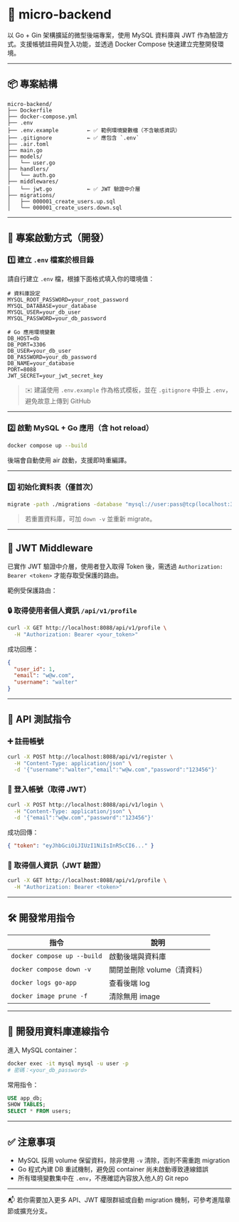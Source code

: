 # 🧩 micro-backend

以 Go + Gin 架構擴延的微型後端專案，使用 MySQL 資料庫與 JWT 作為驗證方式。支援帳號註冊與登入功能，並透過 Docker Compose 快速建立完整開發環境。

---

## 📦 專案結構

```
micro-backend/
├── Dockerfile
├── docker-compose.yml
├── .env
├── .env.example         ← ✅ 範例環境變數檔（不含敏感資訊）
├── .gitignore           ← ✅ 應包含 `.env`
├── .air.toml
├── main.go
├── models/
│   └── user.go
├── handlers/
│   └── auth.go
├── middlewares/
│   └── jwt.go           ← ✅ JWT 驗證中介層
├── migrations/
│   ├── 000001_create_users.up.sql
│   └── 000001_create_users.down.sql
```

---

## 🚀 專案啟動方式（開發）

### 1️⃣ 建立 `.env` 檔案於根目錄

請自行建立 `.env` 檔，根據下面格式填入你的環境值：

```env
# 資料庫設定
MYSQL_ROOT_PASSWORD=your_root_password
MYSQL_DATABASE=your_database
MYSQL_USER=your_db_user
MYSQL_PASSWORD=your_db_password

# Go 應用環境變數
DB_HOST=db
DB_PORT=3306
DB_USER=your_db_user
DB_PASSWORD=your_db_password
DB_NAME=your_database
PORT=8088
JWT_SECRET=your_jwt_secret_key
```

> ✉️ 建議使用 `.env.example` 作為格式模板，並在 `.gitignore` 中掛上 `.env`，避免故意上傳到 GitHub

---

### 2️⃣ 啟動 MySQL + Go 應用（含 hot reload）

```bash
docker compose up --build
```

後端會自動使用 air 啟動，支援即時重編譯。

---

### 3️⃣ 初始化資料表（僅首次）

```bash
migrate -path ./migrations -database "mysql://user:pass@tcp(localhost:3306)/app_db" up
```

> 若重置資料庫，可加 `down -v` 並重新 migrate。

---

## 🔐 JWT Middleware

已實作 JWT 驗證中介層，使用者登入取得 Token 後，需透過 `Authorization: Bearer <token>` 才能存取受保護的路由。

範例受保護路由：

### 🔒 取得使用者個人資訊 `/api/v1/profile`
```bash
curl -X GET http://localhost:8088/api/v1/profile \
  -H "Authorization: Bearer <your_token>"
```

成功回應：
```json
{
  "user_id": 1,
  "email": "w@w.com",
  "username": "walter"
}
```

---

## 🧪 API 測試指令

### ➕ 註冊帳號
```bash
curl -X POST http://localhost:8088/api/v1/register \
  -H "Content-Type: application/json" \
  -d '{"username":"walter","email":"w@w.com","password":"123456"}'
```

### 🔐 登入帳號（取得 JWT）
```bash
curl -X POST http://localhost:8088/api/v1/login \
  -H "Content-Type: application/json" \
  -d '{"email":"w@w.com","password":"123456"}'
```

成功回傳：
```json
{ "token": "eyJhbGciOiJIUzI1NiIsInR5cCI6..." }
```

### 🧍 取得個人資訊（JWT 驗證）
```bash
curl -X GET http://localhost:8088/api/v1/profile \
  -H "Authorization: Bearer <token>"
```

---

## 🛠 開發常用指令

| 指令                            | 說明                      |
|------------------------------------|-------------------------------|
| `docker compose up --build`        | 啟動後端與資料庫          |
| `docker compose down -v`           | 關閉並刪除 volume（清資料） |
| `docker logs go-app`               | 查看後端 log               |
| `docker image prune -f`            | 清除無用 image            |

---

## 🧰 開發用資料庫連線指令

進入 MySQL container：
```bash
docker exec -it mysql mysql -u user -p
# 密碼：<your_db_password>
```

常用指令：
```sql
USE app_db;
SHOW TABLES;
SELECT * FROM users;
```

---

## ✅ 注意事項

- MySQL 採用 volume 保留資料，除非使用 `-v` 清除，否則不需重跑 migration
- Go 程式內建 DB 重試機制，避免因 container 尚未啟動導致連線錯誤
- 所有環境變數集中在 `.env`，不應確認內容放入他人的 Git repo

---

📬 若你需要加入更多 API、JWT 權限群組或自動 migration 機制，可參考進階章節或擴充分支。

